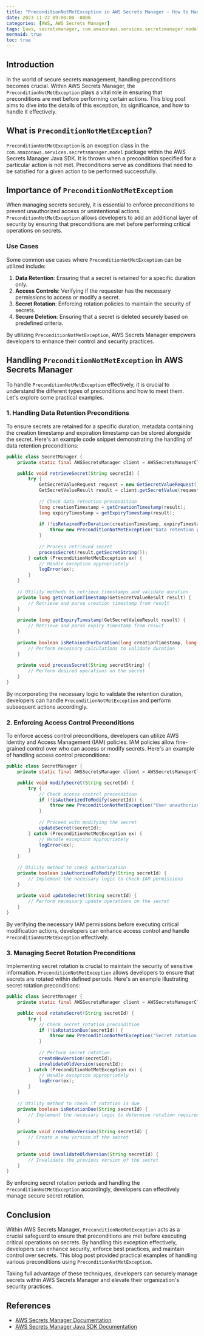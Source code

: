 ```yaml
---
title: "PreconditionNotMetException in AWS Secrets Manager - How to Handle Preconditions in Securely Managing Secrets "
date: 2023-11-22 09:00:00 -0000
categories: [AWS, AWS Secrets Manager]
tags: [aws, secretsmanager, com.amazonaws.services.secretsmanager.model]
mermaid: true
toc: true
---
```



## Introduction

In the world of secure secrets management, handling preconditions becomes crucial. Within AWS Secrets Manager, the `PreconditionNotMetException` plays a vital role in ensuring that preconditions are met before performing certain actions. This blog post aims to dive into the details of this exception, its significance, and how to handle it effectively. 

## What is `PreconditionNotMetException`?

`PreconditionNotMetException` is an exception class in the `com.amazonaws.services.secretsmanager.model` package within the AWS Secrets Manager Java SDK. It is thrown when a precondition specified for a particular action is not met. Preconditions serve as conditions that need to be satisfied for a given action to be performed successfully.

## Importance of `PreconditionNotMetException`

When managing secrets securely, it is essential to enforce preconditions to prevent unauthorized access or unintentional actions. `PreconditionNotMetException` allows developers to add an additional layer of security by ensuring that preconditions are met before performing critical operations on secrets.

### Use Cases

Some common use cases where `PreconditionNotMetException` can be utilized include:

1. **Data Retention**: Ensuring that a secret is retained for a specific duration only.
2. **Access Controls**: Verifying if the requester has the necessary permissions to access or modify a secret.
3. **Secret Rotation**: Enforcing rotation policies to maintain the security of secrets.
4. **Secure Deletion**: Ensuring that a secret is deleted securely based on predefined criteria.

By utilizing `PreconditionNotMetException`, AWS Secrets Manager empowers developers to enhance their control and security practices.

## Handling `PreconditionNotMetException` in AWS Secrets Manager

To handle `PreconditionNotMetException` effectively, it is crucial to understand the different types of preconditions and how to meet them. Let's explore some practical examples.

### 1. Handling Data Retention Preconditions

To ensure secrets are retained for a specific duration, metadata containing the creation timestamp and expiration timestamp can be stored alongside the secret. Here's an example code snippet demonstrating the handling of data retention preconditions:

```java
public class SecretManager {
    private static final AWSSecretsManager client = AWSSecretsManagerClientBuilder.standard().build();

    public void retrieveSecret(String secretId) {
        try {
            GetSecretValueRequest request = new GetSecretValueRequest().withSecretId(secretId);
            GetSecretValueResult result = client.getSecretValue(request);
            
            // Check data retention precondition
            long creationTimestamp = getCreationTimestamp(result);
            long expiryTimestamp = getExpiryTimestamp(result);
            
            if (!isRetainedForDuration(creationTimestamp, expiryTimestamp)) {
                throw new PreconditionNotMetException("Data retention period not satisfied.");
            }
            
            // Process retrieved secret
            processSecret(result.getSecretString());
        } catch (PreconditionNotMetException ex) {
            // Handle exception appropriately
            logError(ex);
        }
    }
    
    // Utility methods to retrieve timestamps and validate duration
    private long getCreationTimestamp(GetSecretValueResult result) {
        // Retrieve and parse creation timestamp from result
    }
    
    private long getExpiryTimestamp(GetSecretValueResult result) {
        // Retrieve and parse expiry timestamp from result
    }
    
    private boolean isRetainedForDuration(long creationTimestamp, long expiryTimestamp) {
        // Perform necessary calculations to validate duration
    }
    
    private void processSecret(String secretString) {
        // Perform desired operations on the secret
    }
}
```

By incorporating the necessary logic to validate the retention duration, developers can handle `PreconditionNotMetException` and perform subsequent actions accordingly.

### 2. Enforcing Access Control Preconditions

To enforce access control preconditions, developers can utilize AWS Identity and Access Management (IAM) policies. IAM policies allow fine-grained control over who can access or modify secrets. Here's an example of handling access control preconditions:

```java
public class SecretManager {
    private static final AWSSecretsManager client = AWSSecretsManagerClientBuilder.standard().build();

    public void modifySecret(String secretId) {
        try {
            // Check access control precondition
            if (!isAuthorizedToModify(secretId)) {
                throw new PreconditionNotMetException("User unauthorized to modify secret.");
            }
            
            // Proceed with modifying the secret
            updateSecret(secretId);
        } catch (PreconditionNotMetException ex) {
            // Handle exception appropriately
            logError(ex);
        }
    }
    
    // Utility method to check authorization
    private boolean isAuthorizedToModify(String secretId) {
        // Implement the necessary logic to check IAM permissions
    }
    
    private void updateSecret(String secretId) {
        // Perform necessary update operations on the secret
    }
}
```

By verifying the necessary IAM permissions before executing critical modification actions, developers can enhance access control and handle `PreconditionNotMetException` effectively.

### 3. Managing Secret Rotation Preconditions

Implementing secret rotation is crucial to maintain the security of sensitive information. `PreconditionNotMetException` allows developers to ensure that secrets are rotated within defined periods. Here's an example illustrating secret rotation preconditions:

```java
public class SecretManager {
    private static final AWSSecretsManager client = AWSSecretsManagerClientBuilder.standard().build();

    public void rotateSecret(String secretId) {
        try {
            // Check secret rotation precondition
            if (!isRotationDue(secretId)) {
                throw new PreconditionNotMetException("Secret rotation not yet due.");
            }
            
            // Perform secret rotation
            createNewVersion(secretId);
            invalidateOldVersion(secretId);
        } catch (PreconditionNotMetException ex) {
            // Handle exception appropriately
            logError(ex);
        }
    }
    
    // Utility method to check if rotation is due
    private boolean isRotationDue(String secretId) {
        // Implement the necessary logic to determine rotation requirement
    }
    
    private void createNewVersion(String secretId) {
        // Create a new version of the secret
    }
    
    private void invalidateOldVersion(String secretId) {
        // Invalidate the previous version of the secret
    }
}
```

By enforcing secret rotation periods and handling the `PreconditionNotMetException` accordingly, developers can effectively manage secure secret rotation.

## Conclusion

Within AWS Secrets Manager, `PreconditionNotMetException` acts as a crucial safeguard to ensure that preconditions are met before executing critical operations on secrets. By handling this exception effectively, developers can enhance security, enforce best practices, and maintain control over secrets. This blog post provided practical examples of handling various preconditions using `PreconditionNotMetException`. 

Taking full advantage of these techniques, developers can securely manage secrets within AWS Secrets Manager and elevate their organization's security practices.

## References
- [AWS Secrets Manager Documentation](https://aws.amazon.com/secrets-manager/)
- [AWS Secrets Manager Java SDK Documentation](https://docs.aws.amazon.com/sdk-for-java/v2/developer-guide/getting-started-features.html)
